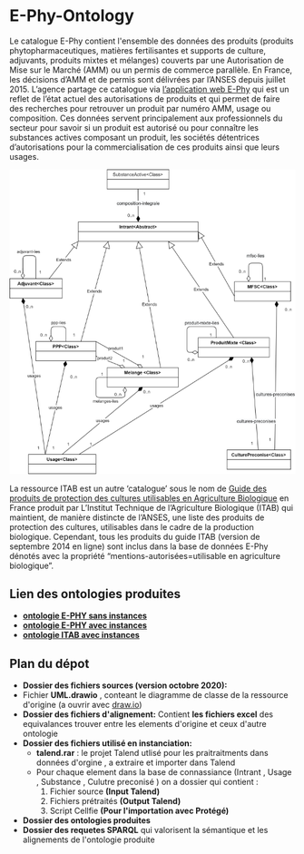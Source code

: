 # E-Phy-Ontology
Le catalogue E-Phy contient l'ensemble des données des produits (produits phytopharmaceutiques, matières fertilisantes et supports de culture, adjuvants, produits mixtes et mélanges) couverts par une Autorisation de Mise sur le Marché (AMM) ou un permis de commerce parallèle. En France, les décisions d’AMM et de permis sont délivrées par l’ANSES depuis juillet 2015. L’agence partage ce catalogue via [l’application web E-Phy](www.ephy.anses.fr) qui est un reflet de l’état actuel des autorisations de produits et qui permet de faire des recherches pour retrouver un produit par numéro AMM, usage ou composition. Ces données servent principalement aux professionnels du secteur pour savoir si un produit est autorisé ou pour connaître les substances actives composant un produit, les sociétés détentrices d’autorisations pour la commercialisation de ces produits ainsi que leurs usages.

![Schema UML simplifié ](https://github.com/syphax-bouazzouni/EPHY-TEST/blob/main/uml.png)

La ressource ITAB est un autre ‘catalogue’ sous le nom de [Guide des produits de protection des cultures utilisables en Agriculture Biologique](www.itab.asso.fr/downloads/com-intrants/guide-protection-plantes6.pdf) en France produit par L’Institut Technique de l’Agriculture Biologique (ITAB) qui maintient, de manière distincte de l’ANSES, une liste des produits de protection des cultures, utilisables dans le cadre de la production biologique. Cependant, tous les produits du guide ITAB (version de septembre 2014 en ligne) sont inclus dans la base de données E-Phy dénotés avec la propriété “mentions-autorisées=utilisable en agriculture biologique”.
## Lien des ontologies produites
* [**ontologie E-PHY sans instances**](https://github.com/d2kab/E-Phy-Ontology/blob/main/ontologies%20produites/ephy-v1.owl)
* [**ontologie E-PHY avec instances**](http://agroportal.lirmm.fr/ontologies/E-PHY)
* [**ontologie ITAB avec instances**](http://agroportal.lirmm.fr/ontologies/ITAB)

## Plan du dépot
* **Dossier des fichiers sources (version octobre 2020):** 
* Fichier **UML.drawio** , conteant le diagramme de classe de la ressource d'origine (a ouvrir avec [draw.io](http://draw.io/))
* **Dossier des fichiers d'alignement:** Contient __les fichiers excel__ des equivalances trouver entre les elements d'origine et ceux d'autre ontologie
* **Dossier des fichiers utilisé en instanciation:** 
  * __talend.rar__ : le projet Talend utlisé pour les praitraitments dans données d'orgine , a extraire et importer dans Talend
  * Pour chaque element dans la base de connassiance (Intrant , Usage , Substance , Culutre preconisé ) on a dossier qui contient :
    1. Fichier source **(Input Talend)**
    2. Fichiers prétraités **(Output Talend)** 
    3. Script Cellfie **(Pour l'importation avec Protégé)** 
* **Dossier des ontologies produites** 
* **Dossier des requetes SPARQL**  qui valorisent la sémantique et les alignements de l'ontologie produite

